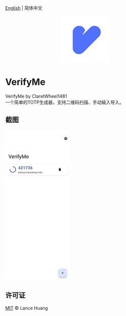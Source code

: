 [English](README.md) | 简体中文
<p align="center">
    <a href="https://github.com/ClaretWheel1481/VerifyMe">
        <img src="./public/Logo.png" height="150"/>
    </a>
</p>


# VerifyMe
VerifyMe by ClaretWheel1481
<br>
一个简单的TOTP生成器，支持二维码扫描、手动输入导入。
<br>

## 截图
<div class="half">
<img src="./public/Screenshot.png" width=40%/>
</div>

## 许可证
[MIT](LICENSE) © Lance Huang